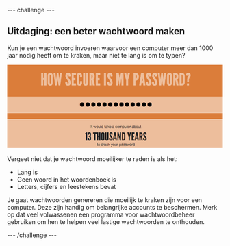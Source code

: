 --- challenge ---
## Uitdaging: een beter wachtwoord maken
Kun je een wachtwoord invoeren waarvoor een computer meer dan 1000 jaar nodig heeft om te kraken, maar niet te lang is om te typen?

![schermafbeelding](images/passwords-13000.png)

Vergeet niet dat je wachtwoord moeilijker te raden is als het:

+ Lang is
+ Geen woord in het woordenboek is
+ Letters, cijfers en leestekens bevat

Je gaat wachtwoorden genereren die moeilijk te kraken zijn voor een computer. Deze zijn handig om belangrijke accounts te beschermen. Merk op dat veel volwassenen een programma voor wachtwoordbeheer gebruiken om hen te helpen veel lastige wachtwoorden te onthouden.



--- /challenge ---